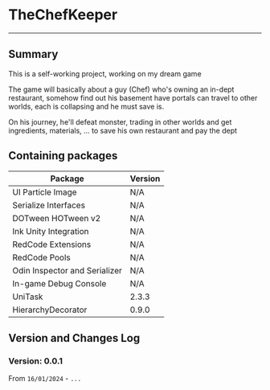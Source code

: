 # TheChefKeeper

---
## Summary
This is a self-working project, working on my dream game

The game will basically about a guy (Chef) who's owning an in-dept restaurant, somehow find out his basement have portals can travel to other worlds, each is collapsing and he must save is.

On his journey, he'll defeat monster, trading in other worlds and get ingredients, materials, ... to save his own restaurant and pay the dept

## Containing packages
|Package| Version |
|---|---------|
|UI Particle Image| N/A     |
|Serialize Interfaces| N/A     |
|DOTween HOTween v2| N/A     |
|Ink Unity Integration| N/A     |
|RedCode Extensions| N/A     |
|RedCode Pools| N/A     |
|Odin Inspector and Serializer| N/A     |
|In-game Debug Console| N/A     |
|UniTask| 2.3.3   |
|HierarchyDecorator| 0.9.0   |

## Version and Changes Log
### Version: 0.0.1
From `16/01/2024` - `...`
